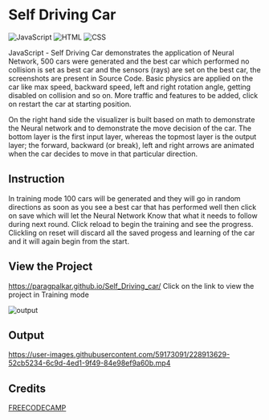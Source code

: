 # Self Driving Car

![JavaScript](https://img.shields.io/badge/JavaScript-93.5%25-F7DF1E?style=flat-square&logo=JavaScript) ![HTML](https://img.shields.io/badge/HTML-3.8%25-E34F26?style=flat-square&logo=html5) ![CSS](https://img.shields.io/badge/CSS-2.7%25-1572B6?style=flat-square&logo=css3) 

JavaScript - Self Driving Car demonstrates the application of Neural Network, 500 cars were generated and the best car which performed no collision is set as best car and the sensors (rays) are set on the best car, the screenshots are present in Source Code. Basic physics are applied on the car like max speed, backward speed, left and right rotation angle, getting disabled on collision and so on. More traffic and features to be added, click on restart the car at starting position.

On the right hand side the visualizer is built based on math to demonstrate the Neural network and to demonstrate the move decision of the car. The bottom layer is the first input layer, whereas the topmost layer is the output layer; the forward, backward (or break), left and right arrows are animated when the car decides to move in that particular direction.

## Instruction

In training mode 100 cars will be generated and they will go in random directions as soon as you see a best car that has performed well then click on save which will 
let the Neural Network Know that what it needs to follow during next round. Click reload to begin the training and see the progress. Clickling on reset will discard all the saved progess and learning of the car and it will again begin from the start.

## View the Project

https://paragpalkar.github.io/Self_Driving_car/
Click on the link to view the project in Training mode

![output](https://user-images.githubusercontent.com/59173091/228905950-1f33ab99-81bd-45f4-b181-0e1867e5b231.JPG)

## Output
https://user-images.githubusercontent.com/59173091/228913629-52cb5234-6c9d-4ed1-9f49-84e98ef9a60b.mp4






## Credits
[FREECODECAMP](https://www.youtube.com/@freecodecamp)


